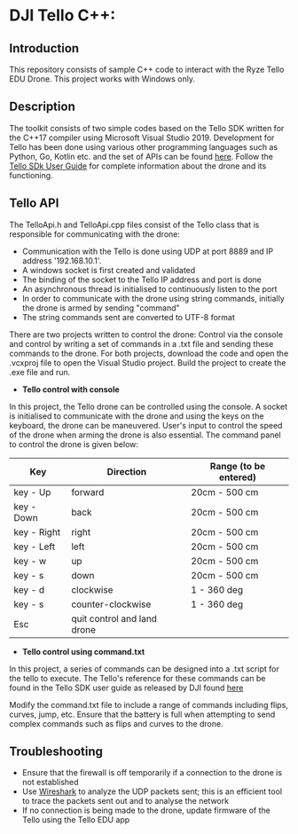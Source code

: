 # DJI Tello C++:

## Introduction

This repository consists of sample C++ code to interact with the Ryze Tello EDU Drone. This project works with Windows only.

## Description

The toolkit consists of two simple codes based on the Tello SDK written for the C++17 compiler using Microsoft Visual Studio 2019. Development for Tello has been done using various other programming languages such as Python, Go, Kotlin etc. and the set of APIs can be found [here](https://tellopilots.com/wiki/development/). Follow the [Tello SDk User Guide](https://dl-cdn.ryzerobotics.com/downloads/Tello/Tello%20SDK%202.0%20User%20Guide.pdf) for complete information about the drone and its functioning.

## Tello API

The TelloApi.h and TelloApi.cpp files consist of the Tello class that is responsible for communicating with the drone:

* Communication with the Tello is done using UDP at port 8889 and IP address '192.168.10.1'. 
* A windows socket is first created and validated
* The binding of the socket to the Tello IP address and port is done
* An asynchronous thread is initialised to continuously listen to the port
* In order to communicate with the drone using string commands, initially the drone is armed by sending "command"
* The string commands sent are converted to UTF-8 format

There are two projects written to control the drone: Control via the console and control by writing a set of commands in a .txt file and sending these commands to the drone. For both projects, download the code and open the .vcxproj file to open the Visual Studio project. Build the project to create the .exe file and run.

* **Tello control with console**

In this project, the Tello drone can be controlled using the console. A socket is initialised to communicate with the drone and using the keys on the keyboard, the drone can be maneuvered. User's input to control the speed of the drone when arming the drone is also essential. The command panel to control the drone is given below:

| Key     | Direction     | Range (to be entered)     |
|---------|---------------|---------------------------|
|key - Up | forward       | 20cm - 500 cm             |
|key - Down | back       | 20cm - 500 cm             |
|key - Right | right       | 20cm - 500 cm             |
|key - Left | left       | 20cm - 500 cm             |
|key - w | up       | 20cm - 500 cm             |
|key - s | down       | 20cm - 500 cm             |
|key - d | clockwise       | 1 - 360 deg             |
|key - s | counter-clockwise       | 1 - 360 deg             |
|Esc | quit control and land drone       |  |

* **Tello control using command.txt**

In this project, a series of commands can be designed into a .txt script for the tello to execute. The Tello's reference for these commands can be found in the Tello SDK user guide as released by DJI found [here](https://dl-cdn.ryzerobotics.com/downloads/Tello/Tello%20SDK%202.0%20User%20Guide.pdf)

Modify the command.txt file to include a range of commands including flips, curves, jump, etc. Ensure that the battery is full when attempting to send complex commands such as flips and curves to the drone.

## Troubleshooting

* Ensure that the firewall is off temporarily if a connection to the drone is not established
* Use [Wireshark](https://www.wireshark.org/) to analyze the UDP packets sent; this is an efficient tool to trace the packets sent out and to analyse the network
* If no connection is being made to the drone, update firmware of the Tello using the Tello EDU app



